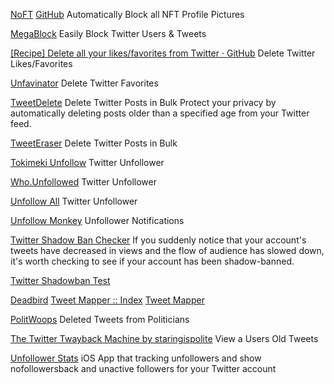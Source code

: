 
[NoFT](https://noft.gg/)
[GitHub](https://github.com/ottomated/noft)
Automatically Block all NFT Profile Pictures

[MegaBlock](https://megablock.xyz/)
Easily Block Twitter Users & Tweets

[[Recipe] Delete all your likes/favorites from Twitter · GitHub](https://gist.github.com/aymericbeaumet/d1d6799a1b765c3c8bc0b675b1a1547d)
Delete Twitter Likes/Favorites

[Unfavinator](http://unfavinator.com/)
Delete Twitter Favorites

[TweetDelete](https://tweetdelete.net/)
Delete Twitter Posts in Bulk
Protect your privacy by automatically deleting posts older than a specified age from your Twitter feed.

[TweetEraser](https://www.tweeteraser.com/)
Delete Twitter Posts in Bulk

[Tokimeki Unfollow](https://tokimeki-unfollow.glitch.me/)
Twitter Unfollower

[Who.Unfollowed](https://who.unfollowed.me/)
Twitter Unfollower

[Unfollow All](https://chrome.google.com/webstore/detail/twitter-unfollow-all/mgehkbclkipppdjiemnhmnledicalkld)
Twitter Unfollower

[Unfollow Monkey](https://unfollow-monkey.com/)
Unfollower Notifications

[Twitter Shadow Ban Checker](https://shadowban.yuzurisa.com/)
If you suddenly notice that your account's tweets have decreased in views and the flow of audience has slowed down, it's worth checking to see if your account has been shadow-banned.

[Twitter Shadowban Test](https://shadowban.eu/)

[Deadbird](https://keitharm.me/project/deadbird)
[Tweet Mapper :: Index](https://keitharm.me/projects/tweet)
[Tweet Mapper](https://keitharm.me/project/tweet-mapper)

[PolitWoops](https://politwoops.com/countries)
Deleted Tweets from Politicians

[The Twitter Twayback Machine by staringispolite](http://staringispolite.github.io/twayback-machine)
View a Users Old Tweets

[Unfollower Stats](https://unfollowerstats.com/)
iOS App that tracking unfollowers and show nofollowersback and unactive followers for your Twitter account
